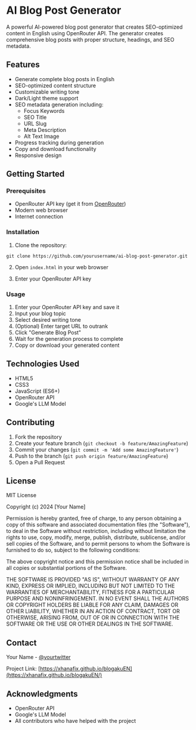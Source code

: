 # AI Blog Post Generator

A powerful AI-powered blog post generator that creates SEO-optimized content in English using OpenRouter API. The generator creates comprehensive blog posts with proper structure, headings, and SEO metadata.

## Features

- Generate complete blog posts in English
- SEO-optimized content structure
- Customizable writing tone
- Dark/Light theme support
- SEO metadata generation including:
  - Focus Keywords
  - SEO Title
  - URL Slug
  - Meta Description
  - Alt Text Image
- Progress tracking during generation
- Copy and download functionality
- Responsive design

## Getting Started

### Prerequisites

- OpenRouter API key (get it from [OpenRouter](https://openrouter.ai/))
- Modern web browser
- Internet connection

### Installation

1. Clone the repository:
```
git clone https://github.com/yourusername/ai-blog-post-generator.git
```

2. Open `index.html` in your web browser

3. Enter your OpenRouter API key

### Usage

1. Enter your OpenRouter API key and save it
2. Input your blog topic
3. Select desired writing tone
4. (Optional) Enter target URL to outrank
5. Click "Generate Blog Post"
6. Wait for the generation process to complete
7. Copy or download your generated content

## Technologies Used

- HTML5
- CSS3
- JavaScript (ES6+)
- OpenRouter API
- Google's LLM Model

## Contributing

1. Fork the repository
2. Create your feature branch (`git checkout -b feature/AmazingFeature`)
3. Commit your changes (`git commit -m 'Add some AmazingFeature'`)
4. Push to the branch (`git push origin feature/AmazingFeature`)
5. Open a Pull Request

## License

MIT License

Copyright (c) 2024 [Your Name]

Permission is hereby granted, free of charge, to any person obtaining a copy
of this software and associated documentation files (the "Software"), to deal
in the Software without restriction, including without limitation the rights
to use, copy, modify, merge, publish, distribute, sublicense, and/or sell
copies of the Software, and to permit persons to whom the Software is
furnished to do so, subject to the following conditions:

The above copyright notice and this permission notice shall be included in all
copies or substantial portions of the Software.

THE SOFTWARE IS PROVIDED "AS IS", WITHOUT WARRANTY OF ANY KIND, EXPRESS OR
IMPLIED, INCLUDING BUT NOT LIMITED TO THE WARRANTIES OF MERCHANTABILITY,
FITNESS FOR A PARTICULAR PURPOSE AND NONINFRINGEMENT. IN NO EVENT SHALL THE
AUTHORS OR COPYRIGHT HOLDERS BE LIABLE FOR ANY CLAIM, DAMAGES OR OTHER
LIABILITY, WHETHER IN AN ACTION OF CONTRACT, TORT OR OTHERWISE, ARISING FROM,
OUT OF OR IN CONNECTION WITH THE SOFTWARE OR THE USE OR OTHER DEALINGS IN THE
SOFTWARE.

## Contact

Your Name - [@yourtwitter](https://twitter.com/suami_z)

Project Link: [https://xhanafix.github.io/blogakuEN](https://xhanafix.github.io/blogakuEN/)
## Acknowledgments

- OpenRouter API
- Google's LLM Model
- All contributors who have helped with the project
